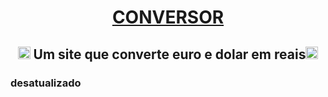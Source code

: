 <h1 align="center"><a href="https://meuconversor.netlify.app/">CONVERSOR</a></h1>

<h2 align=center><picture><img height=20 width=20 src="https://media.tenor.com/dmgQvt4zSrUAAAAi/dollar-money.gif"/></picture> Um site que converte euro e dolar em reais<picture><img height=20 width=20 src="https://media.tenor.com/dmgQvt4zSrUAAAAi/dollar-money.gif"/></picture></h2>

### desatualizado 
